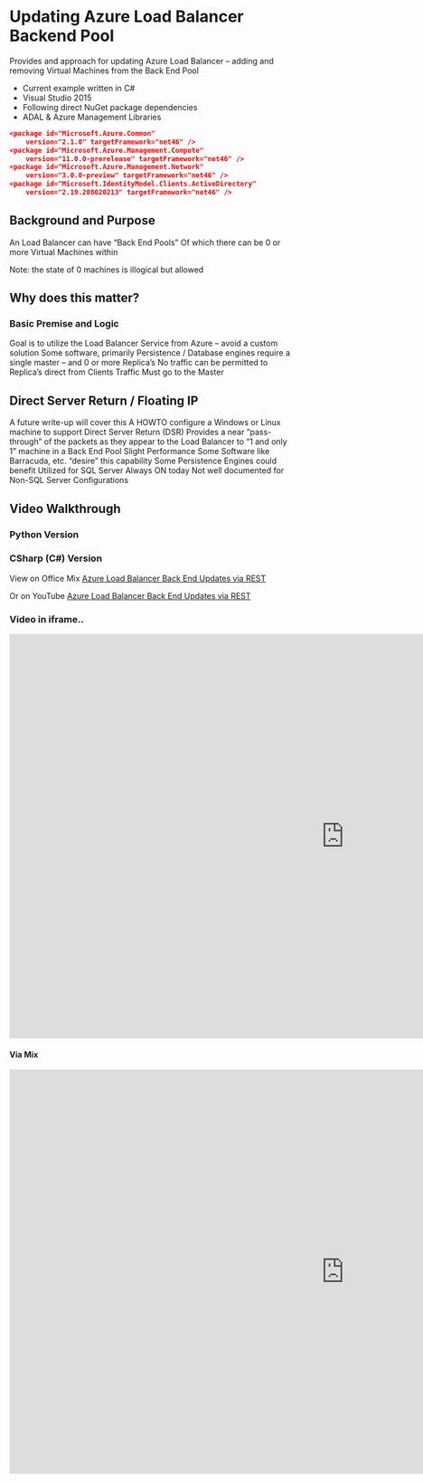 # Updating Azure Load Balancer Backend Pool

Provides and approach for updating Azure Load Balancer – adding and removing Virtual Machines from the Back End Pool

* Current example written in C#
* Visual Studio 2015
* Following direct NuGet package dependencies
* ADAL & Azure Management Libraries


```json
<package id="Microsoft.Azure.Common" 
	version="2.1.0" targetFramework="net46" />
<package id="Microsoft.Azure.Management.Compute" 
	version="11.0.0-prerelease" targetFramework="net46" />
<package id="Microsoft.Azure.Management.Network" 
	version="3.0.0-preview" targetFramework="net46" />
<package id="Microsoft.IdentityModel.Clients.ActiveDirectory" 
	version="2.19.208020213" targetFramework="net46" />
```

## Background and Purpose

An Load Balancer can have “Back End Pools” Of which there can be 0 or more Virtual Machines within

Note: the state of 0 machines is illogical but allowed

## Why does this matter?
### Basic Premise and Logic
Goal is to utilize the Load Balancer Service from Azure – avoid a custom solution
Some software, primarily Persistence / Database engines require a single master – and 0 or more Replica’s
No traffic can be permitted to Replica’s direct from Clients
Traffic Must go to the Master

## Direct Server Return / Floating IP
A future write-up will cover this
A HOWTO configure a Windows or Linux machine to support
Direct Server Return (DSR)
Provides a near “pass-through” of the packets as they appear to the Load Balancer to “1 and only 1” machine in a Back End Pool
Slight Performance
Some Software like Barracuda, etc. “desire” this capability
Some Persistence Engines could benefit
Utilized for SQL Server Always ON today
Not well documented for Non-SQL Server Configurations


## Video Walkthrough
### Python Version

### CSharp (C\#) Version
View on Office Mix [Azure Load Balancer Back End Updates via REST](https://mix.office.com/MyMixes/Details/1zm4c3lcw51o)

Or on YouTube [Azure Load Balancer Back End Updates via REST](https://youtu.be/ChOhpEpPHL8)

### Video in iframe..
<iframe width="1184" height="715" src="http://bit.ly/1MswxXq" frameborder="0"></iframe>


#### Via Mix
<iframe width="1184" height="715" src="https://mix.office.com/embed/1zm4c3lcw51o" frameborder="0"></iframe>